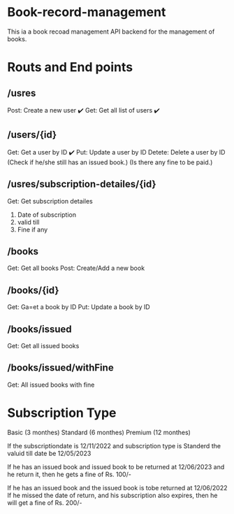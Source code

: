 # Book-record-management

This ia a book recoad management API backend for the management of books.

# Routs and End points

## /usres
Post: Create a new user ✔️
Get: Get all list of users ✔️

## /users/{id}
Get: Get a user by ID ✔️
Put: Update a user by ID
Detete: Delete a user by ID (Check if he/she still has an issued book.) (Is there any fine to be paid.)

## /usres/subscription-detailes/{id}
Get: Get subscription detailes
1. Date of subscription
2. valid till
3. Fine if any

## /books
Get: Get all books
Post: Create/Add a new book

## /books/{id}
Get: Ga=et a book by ID
Put: Update a book by ID

## /books/issued
Get: Get all issued books

## /books/issued/withFine
Get: All issued books with fine

# Subscription Type
Basic (3 monthes)
Standard (6 monthes)
Premium (12 monthes)

If the subscriptiondate is 12/11/2022 and subscription type is Standerd the valuid till date be 12/05/2023

If he has an issued book and issued book to be returned at 12/06/2023 and he return it, then he gets a fine of Rs. 100/-

If he has an issued book and the issued book is tobe returned at 12/06/2022
If he missed the date of return, and his subscription also expires, then he will get a fine of Rs. 200/-